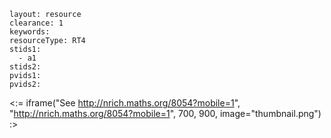 ````
layout: resource
clearance: 1
keywords:
resourceType: RT4
stids1: 
  - a1
stids2:
pvids1:
pvids2:

````

<:= iframe("See http://nrich.maths.org/8054?mobile=1", "http://nrich.maths.org/8054?mobile=1", 700, 900, image="thumbnail.png") :>

